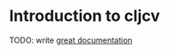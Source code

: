 # Introduction to cljcv

TODO: write [great documentation](http://jacobian.org/writing/what-to-write/)

